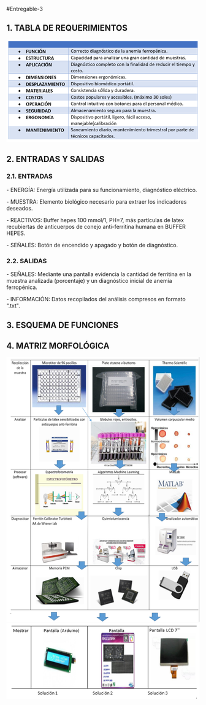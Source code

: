 #Entregable-3
<h2> 1. TABLA DE REQUERIMIENTOS</h2>
<center>
  <img src="h3/Captura.PNG" alt="" class="img-fluid img-rounded">
 </center>

<h2> 2. ENTRADAS Y SALIDAS </h2>
<h3>2.1. ENTRADAS</h3>
<p>- ENERGÍA: Energía utilizada para su funcionamiento, diagnóstico eléctrico.</p>
<p>- MUESTRA: Elemento biológico necesario para extraer los indicadores deseados.</p>
<p>- REACTIVOS: Buffer hepes 100 mmol/1, PH=7, más partículas de latex recubiertas de anticuerpos de conejo anti-ferritina humana en BUFFER HEPES.</p>
<p>- SEÑALES: Botón de encendido y apagado y botón de diagnóstico.</p>
<h3>2.2. SALIDAS</h3>
<p>- SEÑALES: Mediante una pantalla evidencia la cantidad de ferritina en la muestra analizada (porcentaje) y un diagnóstico inicial de anemia ferropénica.</p>
<p>- INFORMACIÓN: Datos recopilados del análisis compresos en formato “.txt".</p>
<h2>3. ESQUEMA DE FUNCIONES</h2>

<h2>4. MATRIZ MORFOLÓGICA</h2>
<center>
  <img src="h3/c1.PNG" alt="" class="img-fluid img-rounded">
 </center>
 <center>
  <img src="h3/c2.PNG" alt="" class="img-fluid img-rounded">
 </center>
